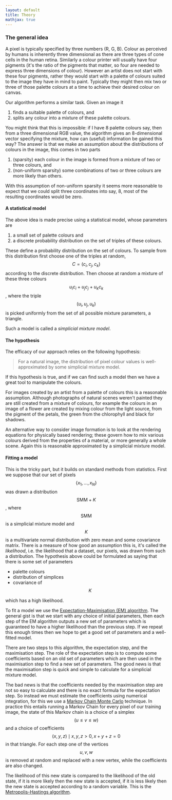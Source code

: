 ```yaml
---
layout: default
title: Theory
mathjax: true
---
```





### The general idea

A pixel is typically specified by three numbers (R, G, B).  Colour as perceived by humans is inherently three dimensional as there are three types of cone cells in the human retina.
Similarly a colour printer will usually have four pigments (it's the ratio of the pigments that matter, so four are needed to express three dimensions of colour).
However an artist does not start with these four pigments, rather they would start with a palette of colours suited to the image they have in mind to paint.
Typically they might then mix two or three of those palette colours at a time to achieve their desired colour on canvas.

Our algorithm performs a similar task.
Given an image it 

1. finds a suitable palette of colours, and 
2. splits any colour into a mixture of these palette colours.

You might think that this is impossible: if I have 8 palette colours say, then from a three dimensional RGB value, the algorithm gives an 8-dimensional vector specifying the mixture, how can (useful) information be gained this way?
The answer is that we make an assumption about the distributions of colours in the image, this comes in two parts

1. (sparsity) each colour in the image is formed from a mixture of two or three colours, and
2. (non-uniform sparsity) some combinations of two or three colours are more likely than others.

With this assumption of non-uniform sparsity it seems more reasonable to expect that we could split three coordinates into say, 8, most of the resulting coordinates would be zero.


#### A statistical model

The above idea is made precise using a statistical model, whose parameters are 

1. a small set of palette colours and 
2. a discrete probability distribution on the set of triples of these colours.

These define a probability distribution on the set of colours.
To sample from this distribution first choose one of the triples at random, $$C = (c_i, c_j, c_k)$$ according to the discrete distribution.
Then choose at random a mixture of these three colours $$u_i c_i + u_j c_j + u_k c_k$$, where the triple $$(u_i, u_j, u_k)$$ is picked uniformly from the set of all possible mixture parameters, a triangle.

Such a model is called a _simplicial mixture model_.


#### The hypothesis

The efficacy of our approach relies on the following hypothesis:

> For a natural image, the distribution of pixel colour values is well-approximated by some simplicial mixture model.

If this hypothesis is true, and if we can find such a model then we have a great tool to manipulate the colours.

For images created by an artist from a palette of colours this is a reasonable assumption.
Although photographs of natural scenes weren't painted they are still created from a mixture of colours, for example the colours in an image of a flower are created by mixing colour from the light source, from the pigment of the petals, the green from the chlorophyll and black for shadows.

An alternative way to consider image formation is to look at the rendering equations for physically based rendering; these govern how to mix various colours derived from the properties of a material, or more generally a whole scene.  Again this is reasonable approximated by a simplicial mixture model.


#### Fitting a model

This is the tricky part, but it builds on standard methods from statistics.
First we suppose that our set of pixels $$\{x_1,\ldots,x_N\}$$ was drawn a distribution $$\text{SMM} + K$$, where $$\text{SMM}$$ is a simplicial mixture model and $$K$$ is a multivariate normal distribution with zero mean and some covariance matrix.
There is a measure of how good an assumption this is, it's called the _likelihood_, i.e. the likelihood that a dataset, our pixels, was drawn from such a distribution.  The hypothesis above could be formulated as saying that there is some set of parameters

* palette colours
* distribution of simplices
* covariance of $$K$$

which has a high likelihood.

To fit a model we use the [Expectation-Maximisation (EM) algorithm](https://en.wikipedia.org/wiki/Expectation–maximization_algorithm).
The general gist is that we start with any choice of initial parameters, then each step of the EM algorithm outputs a new set of parameters which is guaranteed to have a higher likelihood than the previous step.
If we repeat this enough times then we hope to get a good set of parameters and a well-fitted model.

There are two steps to this algorithm, the expectation step, and the maximisation step.  The role of the expectation step is to compute some coefficients based on an old set of parameters which are then used in the maximisation step to find a new set of parameters.
The good news is that the maximisation step is quick and simple to calculate for a simplicial mixture model.

The bad news is that the coefficients needed by the maximisation step are not so easy to calculate and there is no exact formula for the expectation step.  So instead we must estimate the coefficients using numerical integration, for this we use a [Markov Chain Monte Carlo](https://en.wikipedia.org/wiki/Markov_chain_Monte_Carlo) technique.  In practice this entails running a Markov Chain for every pixel of our training image, the state of this Markov chain is a choice of a simplex $$(u \leq v \leq w)$$ and a choice of coefficients $$(x,y,z) \mid x,y,z > 0, x+y+z=0$$ in that triangle.
For each step one of the vertices $$u, v, w$$ is removed at random and replaced with a new vertex, while the coefficients are also changed.

The likelihood of this new state is compared to the likelihood of the old state, if it is more likely then the new state is accepted, if it is less likely then the new state is accepted according to a random variable.
This is the [Metropolis-Hastings algorithm](https://en.wikipedia.org/wiki/Metropolis%E2%80%93Hastings_algorithm).


